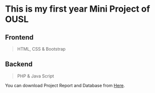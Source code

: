 # This is my first year Mini Project of OUSL

## Frontend
>HTML, CSS & Bootstrap

## Backend
>PHP & Java Script

You can download Project Report and Database from [Here](https://drive.google.com/drive/folders/1Hf16oMF19ounljxstLdsPfwoxCP_2X6-?usp=sharing).
